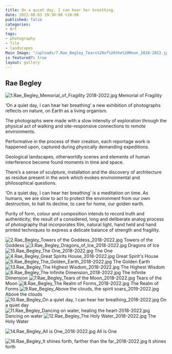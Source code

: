 ```yaml
---
title: On a quiet day, I can hear her breathing.
date: 2022-08-03 19:30:00 +10:00
published: false
categories:
- Art
tags:
- photography
- film
- landscapes
Main Image: "/uploads/7.Rae_Begley_Tears%20of%20the%20Moon_2018-2022.jpg"
is featured?: true
layout: gallery
---
```


## Rae Begley
![1.Rae_Begley_Memorial_of_Fragility 2018-2022.jpg](/uploads/1.Rae_Begley_Memorial_of_Fragility%202018-2022.jpg)
Memorial of Fragility     


‘On a quiet day, I can hear her breathing’ a new exhibition of photographs reflects on nature, on Earth as a living organism.

The photographs were made with a slow intensity of exploration through the physical act of walking and site-responsive connections to remote environments.

Performative in the process of their creation, each reportage work is happened upon, captured during physically demanding expeditions.

Geological landscapes, otherworldly scenes and elements of human interference become found moments in time and space.

There’s a sense of sculpture, installation and the discovery of architecture as residue present in the work which evokes environmental and philosophical questions.

‘On a quiet day, I can hear her breathing’ is a meditation on time. As humans, we are slow to act to protect the environment from our own destruction, to halt its decline, to care for home, our golden earth.

Purity of form, colour and composition intends to record truth and authenticity; the result of a considered, long and deliberate analog process of photography that incorporates film, natural light, hand held and hand printed techniques to express a delicate balance of strength and fragility.

![2.Rae_Begley_Towers of the Goddess_2018-2022.jpg](/uploads/2.Rae_Begley_Towers%20of%20the%20Goddess_2018-2022.jpg)
Towers of the Goddess
![3.Rae_Begley_Dragons_of_Ice_2018-2022.jpg](/uploads/3.Rae_Begley_Dragons_of_Ice_2018-2022.jpg)
Dragons of Ice
![15.Rae_Begley_The One_2018-2022.jpg](/uploads/15.Rae_Begley_The%20One_2018-2022.jpg)
The One
![4.Rae_Begley_Great Spirits House_2018-2022.jpg](/uploads/4.Rae_Begley_Great%20Spirits%20House_2018-2022.jpg)
Great Spirit's House
![5.Rae_Begley_The_Golden_Earth_2018-2022.jpg](/uploads/5.Rae_Begley_The_Golden_Earth_2018-2022.jpg)
The Golden Earth
![13.Rae_Begley_The Highest Wisdom_2018-2022.jpg](/uploads/13.Rae_Begley_The%20Highest%20Wisdom_2018-2022.jpg)
The Highest Wisdom
![6.Rae_Begley_The Infinite Dimension_2018-2022.jpg](/uploads/6.Rae_Begley_The%20Infinite%20Dimension_2018-2022.jpg)
The Infinite Dimension
![7.Rae_Begley_Tears of the Moon_2018-2022.jpg](/uploads/7.Rae_Begley_Tears%20of%20the%20Moon_2018-2022.jpg)
Tears of the Moon
![8.Rae_Begley_The Realm of Forms_2018-2022.jpg](/uploads/8.Rae_Begley_The%20Realm%20of%20Forms_2018-2022.jpg)
The Realm of Forms
![9.Rae_Begley_Above the clouds, the spirit soars_2019-2022.jpg](/uploads/9.Rae_Begley_Above%20the%20clouds,%20the%20spirit%20soars_2019-2022.jpg)
Above the clouds
![10.Rae_Begley_On a quiet day, I can hear her breathing_2018-2022.jpg](/uploads/10.Rae_Begley_On%20a%20quiet%20day,%20I%20can%20hear%20her%20breathing_2018-2022.jpg)
On a quiet day
![11.Rae_Begley_Dancing on water, healing the heart-2018-2022.jpg](/uploads/11.Rae_Begley_Dancing%20on%20water,%20healing%20the%20heart-2018-2022.jpg)
Dancing on water
![12.Rae_Begley_The Holy Water_2018-2022.jpg](/uploads/12.Rae_Begley_The%20Holy%20Water_2018-2022.jpg)
The Holy Water


![14.Rae_Begley_All is One_2018-2022.jpg](/uploads/14.Rae_Begley_All%20is%20One_2018-2022.jpg)
All is One


![16.Rae_Begley_It shines forth, farther than the far_2018-2022.jpg](/uploads/16.Rae_Begley_It%20shines%20forth,%20farther%20than%20the%20far_2018-2022.jpg)
 It shines forth
